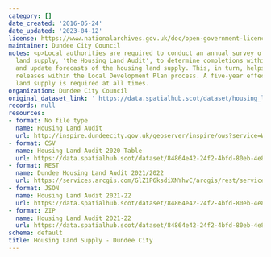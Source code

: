 ```yaml
---
category: []
date_created: '2016-05-24'
date_updated: '2023-04-12'
license: https://www.nationalarchives.gov.uk/doc/open-government-licence/version/3/
maintainer: Dundee City Council
notes: <p>Local authorities are required to conduct an annual survey of the housing
  land supply, 'the Housing Land Audit', to determine completions within the timeframe
  and update forecasts of the housing land supply. This, in turn, helps inform land
  releases within the Local Development Plan process. A five-year effective housing
  land supply is required at all times.                                                                                                                                                                                                                                                                                                                                                                                                                                                                                                                                                                                                                                                                                                                                                                                                                                                                                                                                                                                                                                                                                                                                                                                                                                                                                                                                                                                                                                                                                                                                                                                                                                                                                                               </p>
organization: Dundee City Council
original_dataset_link: ' https://data.spatialhub.scot/dataset/housing_land_supply-dc'
records: null
resources:
- format: No file type
  name: Housing Land Audit
  url: http://inspire.dundeecity.gov.uk/geoserver/inspire/ows?service=WFS&version=2.0.0&request=getCapabilities
- format: CSV
  name: Housing Land Audit 2020 Table
  url: https://data.spatialhub.scot/dataset/84864e42-24f2-4bfd-80eb-4e85f9cb9b58/resource/26938861-044e-421a-90e9-2bcbbd236a9b/download/hla_dc_2020.csv
- format: REST
  name: Dundee Housing Land Audit 2021/2022
  url: https://services.arcgis.com/GlZ1P6ksdiXNYhvC/arcgis/rest/services/HousingSites21_ExportFeature/FeatureServer
- format: JSON
  name: Housing Land Audit 2021-22
  url: https://data.spatialhub.scot/dataset/84864e42-24f2-4bfd-80eb-4e85f9cb9b58/resource/eb8620fb-0473-456b-9279-d252889b7daf/download/dc_hous_2023.json
- format: ZIP
  name: Housing Land Audit 2021-22
  url: https://data.spatialhub.scot/dataset/84864e42-24f2-4bfd-80eb-4e85f9cb9b58/resource/2b6440db-955c-4b24-95dd-67a87a7d0e32/download/dc_hous_2023.zip
schema: default
title: Housing Land Supply - Dundee City
---
```

